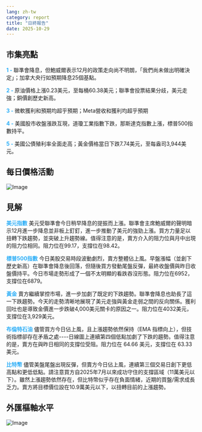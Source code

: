 ```yaml
---
lang: zh-tw
category: report
title: "日終報告"
date: 2025-10-29
---
```



<h2>市集亮點</h2>
<strong style="color: #2caef7;">1 - </strong> 聯準會降息，但鮑威爾表示12月的政策走向尚不明朗，「我們尚未做出明確決定」；加拿大央行如預期降息25個基點。



<strong style="color: #2caef7;">2 - </strong> 原油價格上漲0.23美元，至每桶60.38美元；聯準會投票結果分歧，美元走強；銅價創歷史新高。

<strong style="color: #2caef7;">3 - </strong> 微軟獲利和預期均超乎預期；Meta營收和獲利均超乎預期

<strong style="color: #2caef7;">4 - </strong> 美國股市收盤漲跌互現，道瓊工業指數下跌，那斯達克指數上漲，標普500指數持平。

<strong style="color: #2caef7;">5 - </strong> 美國公債殖利率全面走高；黃金價格當日下跌7.74美元，至每盎司3,944美元。





<h2>每日價格活動</h2>
<img src="https://markleighedu.github.io/img/Oct-2025/29-Oct-2025/price.jpg" alt="Image"/>

<h2>見解</h2>
<strong style="color: #2caef7;">美元指數</strong> 美元受聯準會今日稍早降息的提振而上漲。聯準會主席鮑威爾的聲明暗示12月進一步降息並非板上釘釘，進一步推動了美元的強勁上漲。買方力量足以扭轉下跌趨勢，並突破上升趨勢線。值得注意的是，賣方介入的阻力位與月中出現的阻力位相同。阻力位在99.17，支撐位在98.42。

<strong style="color: #2caef7;">標普500指數</strong> 今日美股交易時段波動劇烈，賣方整體佔上風。早盤漲幅（並創下歷史新高）在聯準會降息後回落，但隨後買方發動尾盤反彈，最終收盤價與昨日收盤價持平。今日市場走勢形成了一個不太明顯的看跌吞沒形態。阻力位在6952，支撐位在6879。

<strong style="color: #2caef7;">黃金</strong> 賣方繼續掌控市場，進一步加劇了既定的下跌趨勢。聯準會降息也助長了這一下跌趨勢。今天的走勢清晰地展現了美元走強與黃金走弱之間的反向關係。獲利回吐也是導致金價進一步跌破4,000美元關卡的原因之一。阻力位在4032美元，支撐位在3,929美元。

<strong style="color: #2caef7;">布倫特石油</strong> 儘管買方今日佔上風，且上漲趨勢依然保持（EMA 指標向上），但技術指標卻存在矛盾之處----日線圖上連續第四個低點加劇了下跌的趨勢。值得注意的是，賣方在與昨日相同的支撐位受阻。阻力位在 64.66 美元，支撐位在 63.33 美元。

<strong style="color: #2caef7;">比特幣</strong> 儘管美盤尾盤出現反彈，但賣方今日佔上風，連續第三個交易日創下更低高點和更低低點。請注意買方自2025年7月以來成功守住的支撐區域（11萬美元以下）。雖然上漲趨勢依然存在，但比特幣似乎存在負面情緒，近期的買盤/需求成長乏力。賣方將目標價位設在10.9萬美元以下，以扭轉目前的上漲趨勢。



<h2>外匯樞軸水平</h2>
<img src="https://markleighedu.github.io/img/Oct-2025/29-Oct-2025/pivot.jpg" alt="Image"/>